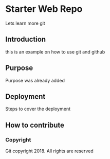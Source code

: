 # Starter Web Repo

Lets learn more git

## Introduction

this is an example on how to use git and github

## Purpose

Purpose was already added

## Deployment

Steps to cover the deployment

## How to contribute

### Copyright

Git copyright 2018. All rights are reserved